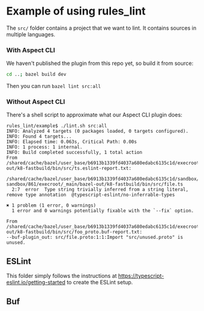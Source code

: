 # Example of using rules_lint

The `src/` folder contains a project that we want to lint.
It contains sources in multiple languages.

### With Aspect CLI

We haven't published the plugin from this repo yet, so build it from source:

```bash
cd ..; bazel build dev
```

Then you can run `bazel lint src:all`

### Without Aspect CLI

There's a shell script to approximate what our Aspect CLI plugin does:

```
rules_lint/example$ ./lint.sh src:all
INFO: Analyzed 4 targets (0 packages loaded, 0 targets configured).
INFO: Found 4 targets...
INFO: Elapsed time: 0.063s, Critical Path: 0.00s
INFO: 1 process: 1 internal.
INFO: Build completed successfully, 1 total action
From /shared/cache/bazel/user_base/b6913b1339fd4037a680edabc6135c1d/execroot/_main/bazel-out/k8-fastbuild/bin/src/ts.eslint-report.txt:

/shared/cache/bazel/user_base/b6913b1339fd4037a680edabc6135c1d/sandbox/linux-sandbox/861/execroot/_main/bazel-out/k8-fastbuild/bin/src/file.ts
  2:7  error  Type string trivially inferred from a string literal, remove type annotation  @typescript-eslint/no-inferrable-types

✖ 1 problem (1 error, 0 warnings)
  1 error and 0 warnings potentially fixable with the `--fix` option.

From /shared/cache/bazel/user_base/b6913b1339fd4037a680edabc6135c1d/execroot/_main/bazel-out/k8-fastbuild/bin/src/foo_proto.buf-report.txt:
--buf-plugin_out: src/file.proto:1:1:Import "src/unused.proto" is unused.

```

## ESLint

This folder simply follows the instructions at https://typescript-eslint.io/getting-started
to create the ESLint setup.

## Buf
